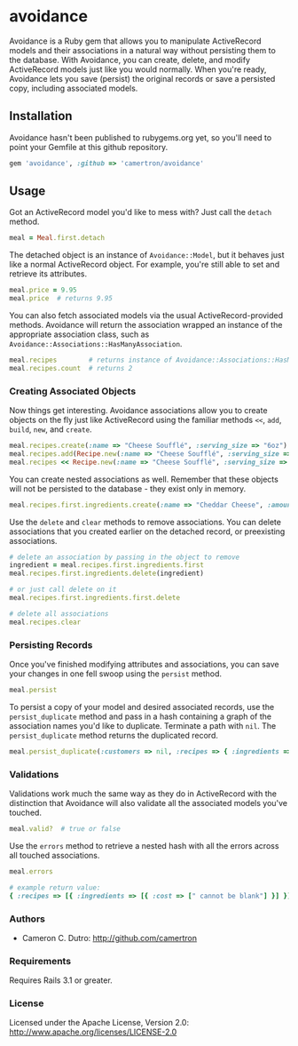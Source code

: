 avoidance
=========

Avoidance is a Ruby gem that allows you to manipulate ActiveRecord models and their associations in a natural way without persisting them to the database.  With Avoidance, you can create, delete, and modify ActiveRecord models just like you would normally.  When you're ready, Avoidance lets you save (persist) the original records or save a persisted copy, including associated models.

## Installation
Avoidance hasn't been published to rubygems.org yet, so you'll need to point your Gemfile at this github repository.

```ruby
gem 'avoidance', :github => 'camertron/avoidance'
```

## Usage
Got an ActiveRecord model you'd like to mess with?  Just call the `detach` method.

```ruby
meal = Meal.first.detach
```

The detached object is an instance of `Avoidance::Model`, but it behaves just like a normal ActiveRecord object.  For example, you're still able to set and retrieve its attributes.

```ruby
meal.price = 9.95
meal.price  # returns 9.95
```

You can also fetch associated models via the usual ActiveRecord-provided methods.  Avoidance will return the association wrapped an instance of the appropriate association class, such as `Avoidance::Associations::HasManyAssociation`.

```ruby
meal.recipes        # returns instance of Avoidance::Associations::HasManyAssociation
meal.recipes.count  # returns 2
```

### Creating Associated Objects

Now things get interesting.  Avoidance associations allow you to create objects on the fly just like ActiveRecord using the familiar methods `<<`, `add`, `build`, `new`, and `create`.  

```ruby
meal.recipes.create(:name => "Cheese Soufflé", :serving_size => "6oz")
meal.recipes.add(Recipe.new(:name => "Cheese Soufflé", :serving_size => "6oz"))
meal.recipes << Recipe.new(:name => "Cheese Soufflé", :serving_size => "6oz")
```

You can create nested associations as well.  Remember that these objects will not be persisted to the database - they exist only in memory.

```ruby
meal.recipes.first.ingredients.create(:name => "Cheddar Cheese", :amount => "1 cup shredded")
```

Use the `delete` and `clear` methods to remove associations.  You can delete associations that you created earlier on the detached record, or preexisting associations.

```ruby
# delete an association by passing in the object to remove
ingredient = meal.recipes.first.ingredients.first
meal.recipes.first.ingredients.delete(ingredient)

# or just call delete on it
meal.recipes.first.ingredients.first.delete

# delete all associations
meal.recipes.clear
```

### Persisting Records

Once you've finished modifying attributes and associations, you can save your changes in one fell swoop using the `persist` method.

```ruby
meal.persist
```

To persist a copy of your model and desired associated records, use the `persist_duplicate` method and pass in a hash containing a graph of the association names you'd like to duplicate.  Terminate a path with `nil`.  The `persist_duplicate` method returns the duplicated record.

```ruby
meal.persist_duplicate(:customers => nil, :recipes => { :ingredients => nil })
```

### Validations

Validations work much the same way as they do in ActiveRecord with the distinction that Avoidance will also validate all the associated models you've touched.

```ruby
meal.valid?  # true or false
```

Use the `errors` method to retrieve a nested hash with all the errors across all touched associations.

```ruby
meal.errors

# example return value:
{ :recipes => [{ :ingredients => [{ :cost => [" cannot be blank"] }] }] }
```

### Authors

* Cameron C. Dutro: http://github.com/camertron

### Requirements

Requires Rails 3.1 or greater.

### License

Licensed under the Apache License, Version 2.0: http://www.apache.org/licenses/LICENSE-2.0

